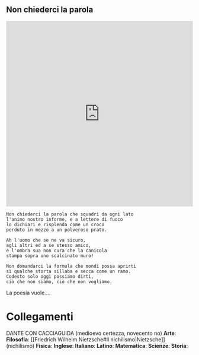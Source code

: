 ## Non chiederci la parola
<iframe src="https://www.youtube.com/embed/8LFquFDyxts" style="border:0px #ffffff none;" name="MONTALEZ" scrolling="no" frameborder="1" marginheight="0px" marginwidth="0px" height="500px" width="100%" allowfullscreen></iframe>

```
Non chiederci la parola che squadri da ogni lato  
l'animo nostro informe, e a lettere di fuoco  
lo dichiari e risplenda come un croco  
perduto in mezzo a un polveroso prato.  
  
Ah l'uomo che se ne va sicuro,  
agli altri ed a se stesso amico,  
e l'ombra sua non cura che la canicola  
stampa sopra uno scalcinato muro!  
  
Non domandarci la formula che mondi possa aprirti  
sì qualche storta sillaba e secca come un ramo.  
Codesto solo oggi possiamo dirti,  
ciò che non siamo, ciò che non vogliamo.
```

La poesia vuole.... 

# Collegamenti
DANTE CON CACCIAGUIDA (medioevo certezza, novecento no)
**Arte**:
**Filosofia**: [[Friedrich Wilhelm Nietzsche#Il nichilismo|Nietzsche]] (nichilismo)
**Fisica**:
**Inglese**:
**Italiano**:
**Latino**:
**Matematica**:
**Scienze**:
**Storia**:
